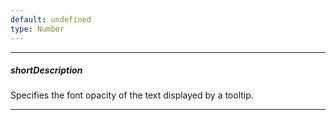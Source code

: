 ```yaml
---
default: undefined
type: Number
---
```

---
##### shortDescription
Specifies the font opacity of the text displayed by a tooltip.

---
